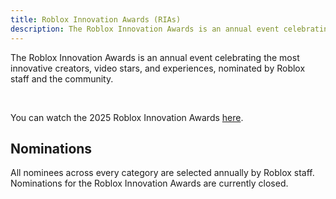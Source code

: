 ```yaml
---
title: Roblox Innovation Awards (RIAs)
description: The Roblox Innovation Awards is an annual event celebrating the most innovative creators, video stars, and experiences.
---
```


The Roblox Innovation Awards is an annual event celebrating the most innovative creators, video stars, and experiences, nominated by Roblox staff and the community.

<figure>
<Chip
    color="error"
    label="Status: Closed"
    size="medium"
    variant="filled"/>
</figure><br />

You can watch the 2025 Roblox Innovation Awards [here](https://www.youtube.com/watch?v=7DXTQcA9G_A).

## Nominations

All nominees across every category are selected annually by Roblox staff. Nominations for the Roblox Innovation Awards are currently closed.

